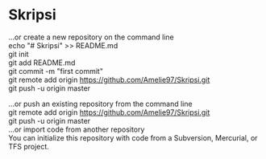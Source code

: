 # Skripsi


…or create a new repository on the command line <br>
echo "# Skripsi" >> README.md<br>
git init<br>
git add README.md<br>
git commit -m "first commit"<br>
git remote add origin https://github.com/Amelie97/Skripsi.git<br>
git push -u origin master<br>
                
…or push an existing repository from the command line<br>
git remote add origin https://github.com/Amelie97/Skripsi.git<br>
git push -u origin master<br>
…or import code from another repository<br>
You can initialize this repository with code from a Subversion, Mercurial, or TFS project.<br>
